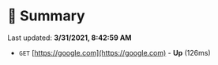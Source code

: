 # 📖 Summary
Last updated: **3/31/2021, 8:42:59 AM**

- `GET` [https://google.com](https://google.com) - **Up** (126ms)
